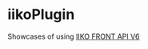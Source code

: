 # iikoPlugin
Showcases of using [IIKO FRONT API V6](https://iiko.github.io/front.api.doc/v6/ru/Payments.html)
